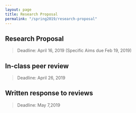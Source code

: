 ```yaml
---
layout: page
title: Research Proposal
permalink: "/spring2019/research-proposal"
---
```


## Research Proposal

> Deadline: April 16, 2019 (Specific Aims due Feb 19, 2019)

## In-class peer review

> Deadline: April 26, 2019 

## Written response to reviews

> Deadline: May 7,2019
<!--stackedit_data:
eyJoaXN0b3J5IjpbMTcyMTI5OTE2XX0=
-->